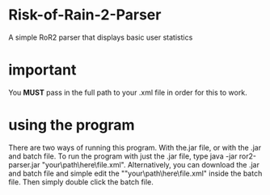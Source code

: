 # Risk-of-Rain-2-Parser
A simple RoR2 parser that displays basic user statistics

# important
You **MUST** pass in the full path to your .xml file in order for this to work.
# using the program
There are two ways of running this program. With the.jar file, or with the .jar and batch file. To run the program with just the .jar file, type java -jar ror2-parser.jar "your\path\here\file.xml". Alternatively, you can download the .jar and batch file and simple edit the ""your\path\here\file.xml" inside the batch file. Then simply double click the batch file.
